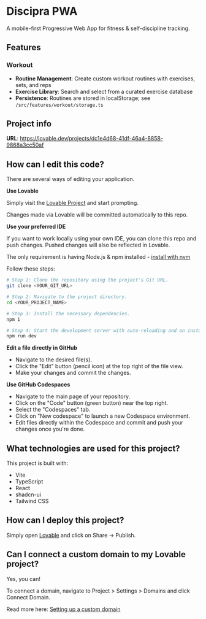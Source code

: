 # Discipra PWA

A mobile-first Progressive Web App for fitness & self-discipline tracking.

## Features

### Workout
- **Routine Management**: Create custom workout routines with exercises, sets, and reps
- **Exercise Library**: Search and select from a curated exercise database  
- **Persistence**: Routines are stored in localStorage; see `/src/features/workout/storage.ts`

## Project info

**URL**: https://lovable.dev/projects/dc1e4d68-41df-46a4-8858-9868a3cc50af

## How can I edit this code?

There are several ways of editing your application.

**Use Lovable**

Simply visit the [Lovable Project](https://lovable.dev/projects/dc1e4d68-41df-46a4-8858-9868a3cc50af) and start prompting.

Changes made via Lovable will be committed automatically to this repo.

**Use your preferred IDE**

If you want to work locally using your own IDE, you can clone this repo and push changes. Pushed changes will also be reflected in Lovable.

The only requirement is having Node.js & npm installed - [install with nvm](https://github.com/nvm-sh/nvm#installing-and-updating)

Follow these steps:

```sh
# Step 1: Clone the repository using the project's Git URL.
git clone <YOUR_GIT_URL>

# Step 2: Navigate to the project directory.
cd <YOUR_PROJECT_NAME>

# Step 3: Install the necessary dependencies.
npm i

# Step 4: Start the development server with auto-reloading and an instant preview.
npm run dev
```

**Edit a file directly in GitHub**

- Navigate to the desired file(s).
- Click the "Edit" button (pencil icon) at the top right of the file view.
- Make your changes and commit the changes.

**Use GitHub Codespaces**

- Navigate to the main page of your repository.
- Click on the "Code" button (green button) near the top right.
- Select the "Codespaces" tab.
- Click on "New codespace" to launch a new Codespace environment.
- Edit files directly within the Codespace and commit and push your changes once you're done.

## What technologies are used for this project?

This project is built with:

- Vite
- TypeScript
- React
- shadcn-ui
- Tailwind CSS

## How can I deploy this project?

Simply open [Lovable](https://lovable.dev/projects/dc1e4d68-41df-46a4-8858-9868a3cc50af) and click on Share -> Publish.

## Can I connect a custom domain to my Lovable project?

Yes, you can!

To connect a domain, navigate to Project > Settings > Domains and click Connect Domain.

Read more here: [Setting up a custom domain](https://docs.lovable.dev/tips-tricks/custom-domain#step-by-step-guide)
